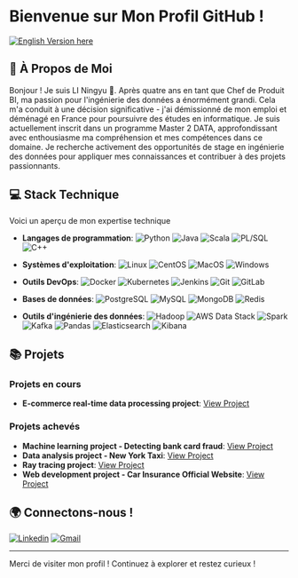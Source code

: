 # Bienvenue sur Mon Profil GitHub !

[![English Version here](https://img.shields.io/badge/English%20Version%20here-4406BF)](https://github.com/PetitPoissonL/)
## 🌟 À Propos de Moi

Bonjour ! Je suis LI Ningyu 🚀. Après quatre ans en tant que Chef de Produit BI, ma passion pour l'ingénierie des données a énormément grandi. Cela m'a conduit à une décision significative - j'ai démissionné de mon emploi et déménagé en France pour poursuivre des études en informatique. Je suis actuellement inscrit dans un programme Master 2 DATA, approfondissant avec enthousiasme ma compréhension et mes compétences dans ce domaine. Je recherche activement des opportunités de stage en ingénierie des données pour appliquer mes connaissances et contribuer à des projets passionnants.

## 💻 Stack Technique

Voici un aperçu de mon expertise technique

- **Langages de programmation**: ![Python](https://img.shields.io/badge/-Python-black?style=flat-square&logo=python) ![Java](https://img.shields.io/badge/-Java-black?style=flat-square&logo=java) ![Scala](https://img.shields.io/badge/-Scala-black?style=flat-square&logo=scala) ![PL/SQL](https://img.shields.io/badge/-PL%2FSQL-black?style=flat-square&logo=oracle) ![C++](https://img.shields.io/badge/-C++-black?style=flat-square&logo=cplusplus)

- **Systèmes d'exploitation**: ![Linux](https://img.shields.io/badge/-Linux-black?style=flat-square&logo=linux) ![CentOS](https://img.shields.io/badge/-CentOS-black?style=flat-square&logo=centos) ![MacOS](https://img.shields.io/badge/-MacOS-black?style=flat-square&logo=apple) ![Windows](https://img.shields.io/badge/-Windows-black?style=flat-square&logo=windows)

- **Outils DevOps**: ![Docker](https://img.shields.io/badge/-Docker-black?style=flat-square&logo=docker) ![Kubernetes](https://img.shields.io/badge/-Kubernetes-black?style=flat-square&logo=kubernetes) ![Jenkins](https://img.shields.io/badge/-Jenkins-black?style=flat-square&logo=jenkins) ![Git](https://img.shields.io/badge/-Git-black?style=flat-square&logo=git) ![GitLab](https://img.shields.io/badge/-GitLab-black?style=flat-square&logo=gitlab)

- **Bases de données**: ![PostgreSQL](https://img.shields.io/badge/-PostgreSQL-black?style=flat-square&logo=postgresql) ![MySQL](https://img.shields.io/badge/-MySQL-black?style=flat-square&logo=mysql) ![MongoDB](https://img.shields.io/badge/-MongoDB-black?style=flat-square&logo=mongodb) ![Redis](https://img.shields.io/badge/-Redis-black?style=flat-square&logo=redis)

- **Outils d'ingénierie des données**: ![Hadoop](https://img.shields.io/badge/-Hadoop-black?style=flat-square&logo=apachehadoop) ![AWS Data Stack](https://img.shields.io/badge/-AWS_Data_Stack-black?style=flat-square&logo=amazonaws) ![Spark](https://img.shields.io/badge/-Spark-black?style=flat-square&logo=apachespark) ![Kafka](https://img.shields.io/badge/-Kafka-black?style=flat-square&logo=apachekafka) ![Pandas](https://img.shields.io/badge/-Pandas-black?style=flat-square&logo=pandas) ![Elasticsearch](https://img.shields.io/badge/-Elasticsearch-black?style=flat-square&logo=elasticsearch) ![Kibana](https://img.shields.io/badge/-Kibana-black?style=flat-square&logo=kibana)

## 📚 Projets

### Projets en cours

- **E-commerce real-time data processing project**: [View Project](https://github.com/PetitPoissonL/Spark_Streaming_Real_Time)

### Projets achevés

- **Machine learning project - Detecting bank card fraud**: [View Project](https://github.com/lfansu35/fouille_donnees_projet)
- **Data analysis project - New York Taxi**: [View Project](https://github.com/PetitPoissonL/Big-Data-Technologies/blob/main/homework03/homework03.ipynb)
- **Ray tracing project**: [View Project](https://github.com/PetitPoissonL/Ray_tracing)
- **Web development project - Car Insurance Official Website**: [View Project](https://github.com/PetitPoissonL/Web_development_project)

## 🌍 Connectons-nous !

[![Linkedin](https://img.shields.io/badge/-LinkedIn-blue?style=flat&logo=Linkedin&logoColor=white)](https://www.linkedin.com/in/ningyu-li/)
[![Gmail](https://img.shields.io/badge/-Gmail-c14438?style=flat&logo=Gmail&logoColor=white)](leeningyu@gmail.com)

---

Merci de visiter mon profil ! Continuez à explorer et restez curieux !
